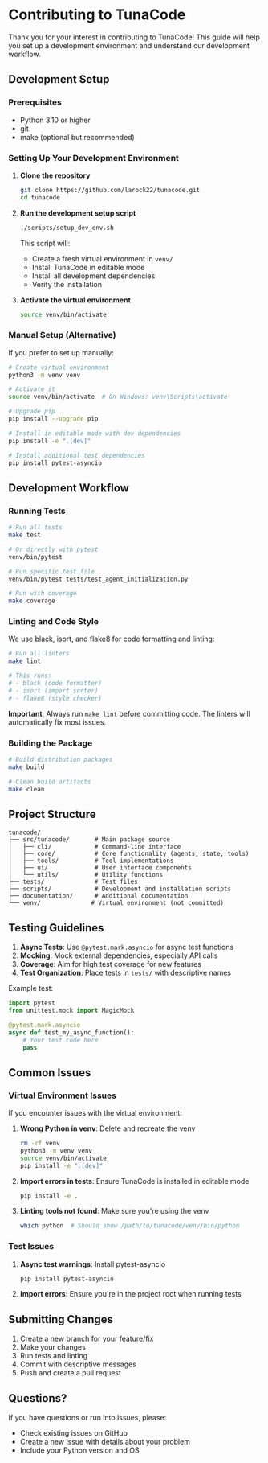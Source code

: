# Contributing to TunaCode

Thank you for your interest in contributing to TunaCode! This guide will help you set up a development environment and understand our development workflow.

## Development Setup

### Prerequisites

- Python 3.10 or higher
- git
- make (optional but recommended)

### Setting Up Your Development Environment

1. **Clone the repository**
   ```bash
   git clone https://github.com/larock22/tunacode.git
   cd tunacode
   ```

2. **Run the development setup script**
   ```bash
   ./scripts/setup_dev_env.sh
   ```

   This script will:
   - Create a fresh virtual environment in `venv/`
   - Install TunaCode in editable mode
   - Install all development dependencies
   - Verify the installation

3. **Activate the virtual environment**
   ```bash
   source venv/bin/activate
   ```

### Manual Setup (Alternative)

If you prefer to set up manually:

```bash
# Create virtual environment
python3 -m venv venv

# Activate it
source venv/bin/activate  # On Windows: venv\Scripts\activate

# Upgrade pip
pip install --upgrade pip

# Install in editable mode with dev dependencies
pip install -e ".[dev]"

# Install additional test dependencies
pip install pytest-asyncio
```

## Development Workflow

### Running Tests

```bash
# Run all tests
make test

# Or directly with pytest
venv/bin/pytest

# Run specific test file
venv/bin/pytest tests/test_agent_initialization.py

# Run with coverage
make coverage
```

### Linting and Code Style

We use black, isort, and flake8 for code formatting and linting:

```bash
# Run all linters
make lint

# This runs:
# - black (code formatter)
# - isort (import sorter)
# - flake8 (style checker)
```

**Important**: Always run `make lint` before committing code. The linters will automatically fix most issues.

### Building the Package

```bash
# Build distribution packages
make build

# Clean build artifacts
make clean
```

## Project Structure

```
tunacode/
├── src/tunacode/       # Main package source
│   ├── cli/            # Command-line interface
│   ├── core/           # Core functionality (agents, state, tools)
│   ├── tools/          # Tool implementations
│   ├── ui/             # User interface components
│   └── utils/          # Utility functions
├── tests/              # Test files
├── scripts/            # Development and installation scripts
├── documentation/      # Additional documentation
└── venv/              # Virtual environment (not committed)
```

## Testing Guidelines

1. **Async Tests**: Use `@pytest.mark.asyncio` for async test functions
2. **Mocking**: Mock external dependencies, especially API calls
3. **Coverage**: Aim for high test coverage for new features
4. **Test Organization**: Place tests in `tests/` with descriptive names

Example test:
```python
import pytest
from unittest.mock import MagicMock

@pytest.mark.asyncio
async def test_my_async_function():
    # Your test code here
    pass
```

## Common Issues

### Virtual Environment Issues

If you encounter issues with the virtual environment:

1. **Wrong Python in venv**: Delete and recreate the venv
   ```bash
   rm -rf venv
   python3 -m venv venv
   source venv/bin/activate
   pip install -e ".[dev]"
   ```

2. **Import errors in tests**: Ensure TunaCode is installed in editable mode
   ```bash
   pip install -e .
   ```

3. **Linting tools not found**: Make sure you're using the venv
   ```bash
   which python  # Should show /path/to/tunacode/venv/bin/python
   ```

### Test Issues

1. **Async test warnings**: Install pytest-asyncio
   ```bash
   pip install pytest-asyncio
   ```

2. **Import errors**: Ensure you're in the project root when running tests

## Submitting Changes

1. Create a new branch for your feature/fix
2. Make your changes
3. Run tests and linting
4. Commit with descriptive messages
5. Push and create a pull request

## Questions?

If you have questions or run into issues, please:
- Check existing issues on GitHub
- Create a new issue with details about your problem
- Include your Python version and OS